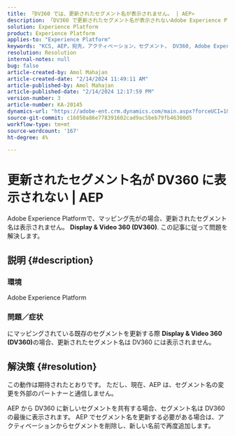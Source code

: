 ```yaml
---
title: 「DV360 では、更新されたセグメント名が表示されません。 | AEP»
description: 「DV360 で更新されたセグメント名が表示されないAdobe Experience Platformの問題を修正しました。 セグメントを削除し、新しい名前で再度追加します。」
solution: Experience Platform
product: Experience Platform
applies-to: "Experience Platform"
keywords: "KCS, AEP，宛先，アクティベーション，セグメント， DV360, Adobe Experience Platform"
resolution: Resolution
internal-notes: null
bug: false
article-created-by: Amol Mahajan
article-created-date: "2/14/2024 11:49:11 AM"
article-published-by: Amol Mahajan
article-published-date: "2/14/2024 12:17:59 PM"
version-number: 3
article-number: KA-20145
dynamics-url: "https://adobe-ent.crm.dynamics.com/main.aspx?forceUCI=1&pagetype=entityrecord&etn=knowledgearticle&id=ac18790e-2fcb-ee11-9079-6045bd006ce9"
source-git-commit: c16050a86e778391602cad9ac5beb79fb46380d5
workflow-type: tm+mt
source-wordcount: '167'
ht-degree: 4%

---
```


# 更新されたセグメント名が DV360 に表示されない | AEP


Adobe Experience Platformで、マッピング先がの場合、更新されたセグメント名は表示されません。 <b>Display &amp; Video 360 (DV360)</b>. この記事に従って問題を解決します。

## 説明 {#description}


### <b>環境</b>

Adobe Experience Platform



### <b>問題／症状</b>

にマッピングされている既存のセグメントを更新する際 <b>Display &amp; Video 360 (DV360)</b>の場合、更新されたセグメント名は DV360 には表示されません。


## 解決策 {#resolution}


この動作は期待されたとおりです。 ただし、現在、AEP は、セグメント名の変更を外部のパートナーと通信しません。



AEP から DV360 に新しいセグメントを共有する場合、セグメント名は DV360 の最後に表示されます。 AEP でセグメント名を更新する必要がある場合は、アクティベーションからセグメントを削除し、新しい名前で再度追加します。
